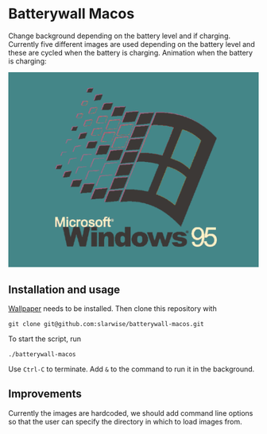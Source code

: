 # Batterywall Macos

Change background depending on the battery level and if charging. Currently five
different images are used depending on the battery level and these are cycled
when the battery is charging. Animation when the battery is charging:

![Preview of battery charging animation](battery-charging.gif)


## Installation and usage

[Wallpaper](https://github.com/sindresorhus/macos-wallpaper) needs to be
installed. Then clone this repository with

```
git clone git@github.com:slarwise/batterywall-macos.git
```

To start the script, run

```
./batterywall-macos
```

Use `Ctrl-C` to terminate. Add `&` to the command to run it in the background.

## Improvements

Currently the images are hardcoded, we should add command line options so that
the user can specify the directory in which to load images from.
